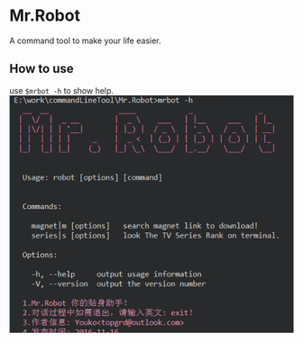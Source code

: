 # Mr.Robot
A command tool to make your life easier.  
## How to use  
use `$mrbot -h` to show help.  
![](./s.png)
